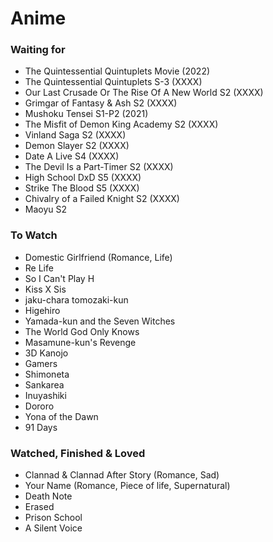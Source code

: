# Anime

### Waiting for
  + The Quintessential Quintuplets Movie (2022)
  + The Quintessential Quintuplets S-3 (XXXX)
  + Our Last Crusade Or The Rise Of A New World S2 (XXXX)
  + Grimgar of Fantasy & Ash S2 (XXXX)
  + Mushoku Tensei S1-P2 (2021)
  + The Misfit of Demon King Academy S2 (XXXX)
  + Vinland Saga S2 (XXXX)
  + Demon Slayer S2 (XXXX)
  + Date A Live S4 (XXXX)
  + The Devil Is a Part-Timer S2 (XXXX)
  + High School DxD S5 (XXXX)
  + Strike The Blood S5 (XXXX)
  + Chivalry of a Failed Knight S2 (XXXX)
  + Maoyu S2


### To Watch
  + Domestic Girlfriend (Romance, Life)
  + Re Life
  + So I Can't Play H
  + Kiss X Sis
  + jaku-chara tomozaki-kun
  + Higehiro
  + Yamada-kun and the Seven Witches
  + The World God Only Knows
  + Masamune-kun's Revenge
  + 3D Kanojo
  + Gamers
  + Shimoneta
  + Sankarea
  + Inuyashiki
  + Dororo
  + Yona of the Dawn
  + 91 Days


### Watched, Finished & Loved
  + Clannad & Clannad After Story (Romance, Sad)
  + Your Name (Romance, Piece of life, Supernatural)
  + Death Note
  + Erased
  + Prison School
  + A Silent Voice
